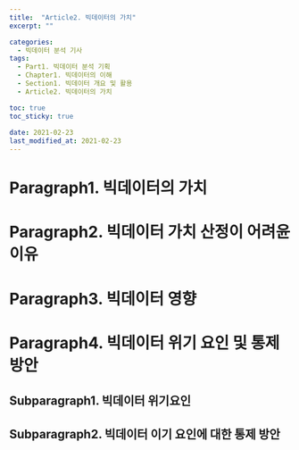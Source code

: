 ```yaml
---
title:  "Article2. 빅데이터의 가치"
excerpt: ""

categories:
  - 빅데이터 분석 기사
tags:
  - Part1. 빅데이터 분석 기획
  - Chapter1. 빅데이터의 이해
  - Section1. 빅데이터 개요 및 활용
  - Article2. 빅데이터의 가치

toc: true
toc_sticky: true
 
date: 2021-02-23
last_modified_at: 2021-02-23
---
```


# Paragraph1. 빅데이터의 가치

# Paragraph2. 빅데이터 가치 산정이 어려윤 이유

# Paragraph3. 빅데이터 영향

# Paragraph4. 빅데이터 위기 요인 및 통제 방안

## Subparagraph1. 빅데이터 위기요인

## Subparagraph2. 빅데이터 이기 요인에 대한 통제 방안
